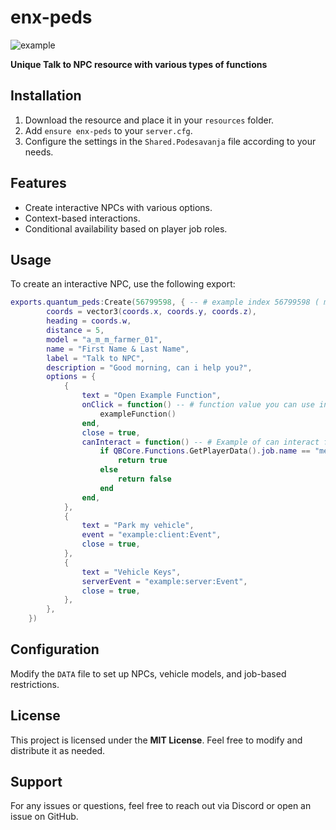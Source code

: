 

# enx-peds
![example](https://github.com/user-attachments/assets/aac07fa2-8cb8-4cdc-81ed-8863b2cdde10)

**Unique Talk to NPC resource with various types of functions**

## Installation
1. Download the resource and place it in your `resources` folder.
2. Add `ensure enx-peds` to your `server.cfg`.
3. Configure the settings in the `Shared.Podesavanja` file according to your needs.

## Features
- Create interactive NPCs with various options.
- Context-based interactions.
- Conditional availability based on player job roles.

## Usage
To create an interactive NPC, use the following export:

```lua
exports.quantum_peds:Create(56799598, { -- # example index 56799598 ( must to be a number index )
        coords = vector3(coords.x, coords.y, coords.z),
        heading = coords.w,
        distance = 5,
        model = "a_m_m_farmer_01",
        name = "First Name & Last Name",
        label = "Talk to NPC",
        description = "Good morning, can i help you?",
        options = {
            {
                text = "Open Example Function",
                onClick = function() -- # function value you can use instead of that event or serverEvent value 
                    exampleFunction()
                end,
                close = true,
                canInteract = function() -- # Example of can interact function ( if is false option it will not be showed in menu )
                    if QBCore.Functions.GetPlayerData().job.name == "mechanic" then
                        return true
                    else
                        return false
                    end
                end,
            },
            {
                text = "Park my vehicle",
                event = "example:client:Event",
                close = true,
            },
            {
                text = "Vehicle Keys",
                serverEvent = "example:server:Event",
                close = true,
            },
        },
    })
```

## Configuration
Modify the `DATA` file to set up NPCs, vehicle models, and job-based restrictions.

## License
This project is licensed under the **MIT License**. Feel free to modify and distribute it as needed.

## Support
For any issues or questions, feel free to reach out via Discord or open an issue on GitHub.

